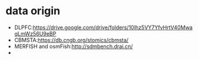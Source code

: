 # data origin
* DLPFC:https://drive.google.com/drive/folders/10lhz5VY7YfvHrtV40MwaqLmWz56U9eBP
* CBMSTA:https://db.cngb.org/stomics/cbmsta/
* MERFISH and osmFish:http://sdmbench.drai.cn/
* 
